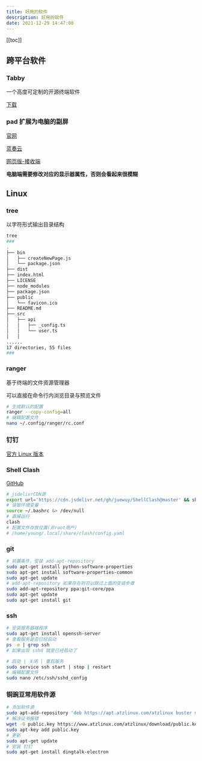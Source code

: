 ```yaml
---
title: 好用的软件
description: 好用的软件
date: 2021-12-29 14:47:08
---
```


[[toc]]

## 跨平台软件

### Tabby

一个高度可定制的开源终端软件

[下载](https://github.com/Eugeny/tabby/releases/)

### pad 扩展为电脑的副屏

[官网](https://www.spacedesk.net/)

[蓝奏云](https://pc.woozooo.com/mydisk.php)

[网页版-接收端](http://viewer.spacedesk.net/)

<n-alert type="info">**电脑端需要修改对应的显示器属性，否则会看起来很模糊**</n-alert>

## Linux

### tree

以字符形式输出目录结构

```bash
tree
###
.
├── bin
│   ├── createNewPage.js
│   └── package.json
├── dist
├── index.html
├── LICENSE
├── node_modules
├── package.json
├── public
│   └── favicon.ico
├── README.md
├── src
│   ├── api
│   │   ├── _config.ts
│   │   └── user.ts
│   │
......
17 directories, 55 files
###
```

### ranger

基于终端的文件资源管理器

可以直接在命令行内浏览目录与预览文件

```bash
# 生成默认的配置
ranger --copy-config=all
# 编辑配置文件
nano ~/.config/ranger/rc.conf
```

### 钉钉

[官方 Linux 版本](https://alidocs.dingtalk.com/i/p/nb9XJlJ7QbxN8GyA/docs/nb9XJOPQ3K25LmyA)

### Shell Clash

[GitHub](https://github.com/juewuy/ShellClash/blob/master/README_CN.md)

```bash
# jsdelivrCDN源
export url='https://cdn.jsdelivr.net/gh/juewuy/ShellClash@master' && sh -c "$(curl -kfsSl $url/install.sh)" && source /etc/profile &> /dev/null
# 读取环境变量
source ~/.bashrc &> /dev/null
# 直接运行
clash
# 配置文件存放位置(非root用户)
# /home/young/.local/share/clash/config.yaml
```

### git

```bash
# 前置条件，安装 add-apt-repository
sudo apt-get install python-software-properties
sudo apt-get install software-properties-common
sudo apt-get update
# add-apt-repository 如果存在则可以跳过上面的安装步骤
sudo add-apt-repository ppa:git-core/ppa
sudo apt-get update
sudo apt-get install git
```

### ssh

```bash
# 安装服务器端程序
sudo apt-get install openssh-server
# 查看服务是否已经启动
ps -e | grep ssh
# 如果出现 sshd 就是已经启动了

# 启动 | 关闭 | 重启服务
sudo service ssh start | stop | restart
# 编辑配置文件
sudo nano /etc/ssh/sshd_config
```

### 铜豌豆常用软件源

```bash
# 添加软件源
sudo apt-add-repository 'deb https://apt.atzlinux.com/atzlinux buster main contrib non-free'
# 解决证书报错
wget -O public.key https://www.atzlinux.com/atzlinux/download/public.key
sudo apt-key add public.key
# 更新
sudo apt-get update
# 安装 钉钉
sudo apt-get install dingtalk-electron
```

